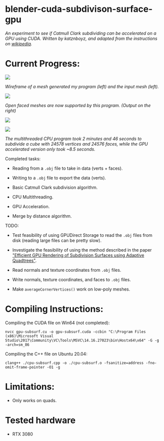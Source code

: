 # blender-cuda-subdivison-surface-gpu

*An experiment to see if Catmull Clark subdividing can be accelerated on a GPU using CUDA. Written by katznboyz, and adapted from the instructions on [wikipedia](https://en.wikipedia.org/wiki/Catmull%E2%80%93Clark_subdivision_surface).*

# Current Progress:

![](https://i.imgur.com/gZAbyqv.png?raw=true)

*Wireframe of a mesh generated my program (left) and the input mesh (left).*

![](https://i.imgur.com/MfCeLJB.png?raw=true)

*Open faced meshes are now supported by this program. (Output on the right)*

![](https://i.imgur.com/PrWCvy5.png?raw=true)

![](https://i.imgur.com/pbs97J1.png?raw=true)

*The multithreaded CPU program took 2 minutes and 46 seconds to subdivide a cube with 24578 vertices and 24576 faces, while the GPU accelerated version only took ~8.5 seconds.*

Completed tasks:

- Reading from a `.obj` file to take in data (verts + faces).

- Writing to a `.obj` file to export the data (verts).

- Basic Catmull Clark subdivision algorithm.

- CPU Multithreading.

- GPU Acceleration.

- Merge by distance algorithm.

TODO:

- Test feasibility of using GPUDirect Storage to read the `.obj` files from disk (reading large files can be pretty slow).

- Investigate the feasibility of using the method described in the paper ["Efficient GPU Rendering of Subdivision Surfaces using Adaptive Quadtrees"](http://www.graphics.stanford.edu/~niessner/papers/2016/4subdiv/brainerd2016efficient.pdf).

- Read normals and texture coordinates from `.obj` files.

- Write normals, texture coordinates, and faces to `.obj` files.

- Make `averageCornerVertices()` work on low-poly meshes.

# Compiling Instructions:

Compiling the CUDA file on Win64 (not completed):

`nvcc gpu-subsurf.cu -o gpu-subsurf.cuda -ccbin "C:\Program Files (x86)\Microsoft Visual Studio\2017\Community\VC\Tools\MSVC\14.16.27023\bin\Hostx64\x64" -G -g -arch=sm_86`

Compiling the C++ file on Ubuntu 20.04:

`clang++ ./cpu-subsurf.cpp -o ./cpu-subsurf.o -fsanitize=address -fno-omit-frame-pointer -O1 -g`

# Limitations:

- Only works on quads.

# Tested hardware

- RTX 3080
